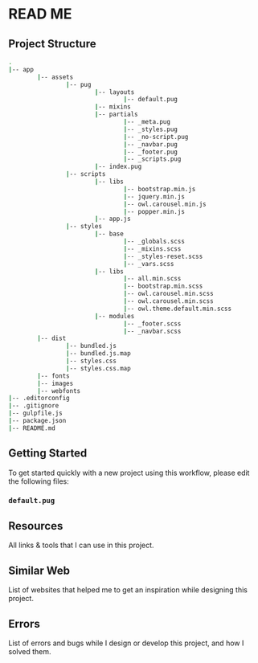 # READ ME

## Project Structure

```bash
.
|-- app
		|-- assets
				|-- pug
						|-- layouts
								|-- default.pug
						|-- mixins
						|-- partials
								|-- _meta.pug
								|-- _styles.pug
								|-- _no-script.pug
								|-- _navbar.pug
								|-- _footer.pug
								|-- _scripts.pug
						|-- index.pug
				|-- scripts
						|-- libs
								|-- bootstrap.min.js
								|-- jquery.min.js
								|-- owl.carousel.min.js
								|-- popper.min.js
						|-- app.js
				|-- styles
						|-- base
								|-- _globals.scss
								|-- _mixins.scss
								|-- _styles-reset.scss
								|-- _vars.scss
						|-- libs
								|-- all.min.scss
								|-- bootstrap.min.scss
								|-- owl.carousel.min.scss
								|-- owl.carousel.min.scss
								|-- owl.theme.default.min.scss
						|-- modules
								|-- _footer.scss
								|-- _navbar.scss
		|-- dist
				|-- bundled.js
				|-- bundled.js.map
				|-- styles.css
				|-- styles.css.map
		|-- fonts
		|-- images
		|-- webfonts
|-- .editorconfig
|-- .gitignore
|-- gulpfile.js
|-- package.json
|-- README.md
```

## Getting Started

To get started quickly with a new project using this workflow, please edit the following files:

### `default.pug`

## Resources

All links & tools that I can use in this project.

## Similar Web

List of websites that helped me to get an inspiration while designing this project.

## Errors

List of errors and bugs while I design or develop this project, and how I solved them.
